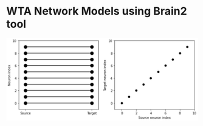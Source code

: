# WTA Network Models using Brain2 tool

![List of Condition "i == j" Image](https://github.com/Rao-Sanaullah/Brain2-WTA-network-models/blob/main/equal.jpg)
